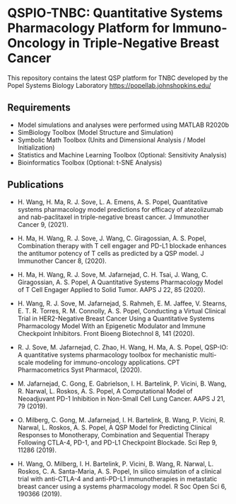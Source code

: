 # QSPIO-TNBC: Quantitative Systems Pharmacology Platform for Immuno-Oncology in Triple-Negative Breast Cancer 

This repository contains the latest QSP platform for TNBC developed by the Popel Systems Biology Laboratory https://popellab.johnshopkins.edu/

## Requirements
- Model simulations and analyses were performed using MATLAB R2020b 
- SimBiology Toolbox (Model Structure and Simulation)
- Symbolic Math Toolbox (Units and Dimensional Analysis / Model Initialization)
- Statistics and Machine Learning Toolbox (Optional: Sensitivity Analysis)
- Bioinformatics Toolbox (Optional: t-SNE Analysis)

## Publications
- H. Wang, H. Ma, R. J. Sove, L. A. Emens, A. S. Popel, Quantitative systems pharmacology model predictions for efficacy of atezolizumab and nab-paclitaxel in triple-negative breast cancer. J Immunother Cancer 9,  (2021).

- H. Ma, H. Wang, R. J. Sove, J. Wang, C. Giragossian, A. S. Popel, Combination therapy with T cell engager and PD-L1 blockade enhances the antitumor potency of T cells as predicted by a QSP model. J Immunother Cancer 8,  (2020).

- H. Ma, H. Wang, R. J. Sove, M. Jafarnejad, C. H. Tsai, J. Wang, C. Giragossian, A. S. Popel, A Quantitative Systems Pharmacology Model of T Cell Engager Applied to Solid Tumor. AAPS J 22, 85 (2020).

- H. Wang, R. J. Sove, M. Jafarnejad, S. Rahmeh, E. M. Jaffee, V. Stearns, E. T. R. Torres, R. M. Connolly, A. S. Popel, Conducting a Virtual Clinical Trial in HER2-Negative Breast Cancer Using a Quantitative Systems Pharmacology Model With an Epigenetic Modulator and Immune Checkpoint Inhibitors. Front Bioeng Biotechnol 8, 141 (2020).

- R. J. Sove, M. Jafarnejad, C. Zhao, H. Wang, H. Ma, A. S. Popel, QSP-IO: A quantitative systems pharmacology toolbox for mechanistic multi-scale modeling for immuno-oncology applications. CPT Pharmacometrics Syst Pharmacol,  (2020).

- M. Jafarnejad, C. Gong, E. Gabrielson, I. H. Bartelink, P. Vicini, B. Wang, R. Narwal, L. Roskos, A. S. Popel, A Computational Model of Neoadjuvant PD-1 Inhibition in Non-Small Cell Lung Cancer. AAPS J 21, 79 (2019).

- O. Milberg, C. Gong, M. Jafarnejad, I. H. Bartelink, B. Wang, P. Vicini, R. Narwal, L. Roskos, A. S. Popel, A QSP Model for Predicting Clinical Responses to Monotherapy, Combination and Sequential Therapy Following CTLA-4, PD-1, and PD-L1 Checkpoint Blockade. Sci Rep 9, 11286 (2019).

- H. Wang, O. Milberg, I. H. Bartelink, P. Vicini, B. Wang, R. Narwal, L. Roskos, C. A. Santa-Maria, A. S. Popel, In silico simulation of a clinical trial with anti-CTLA-4 and anti-PD-L1 immunotherapies in metastatic breast cancer using a systems pharmacology model. R Soc Open Sci 6, 190366 (2019).
